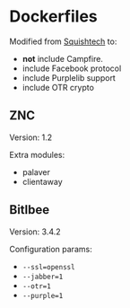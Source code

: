 Dockerfiles
===========

Modified from [Squishtech](https://squishtech.com/2014/02/12/chat-proxy/) to:

 - **not** include Campfire.
 - include Facebook protocol 
 - include Purplelib support 
 - include OTR crypto 

ZNC
---

Version: 1.2

Extra modules:

 * palaver
 * clientaway


Bitlbee
-------

Version: 3.4.2

Configuration params:

 * `--ssl=openssl`
 * `--jabber=1`
 * `--otr=1`
 * `--purple=1`
